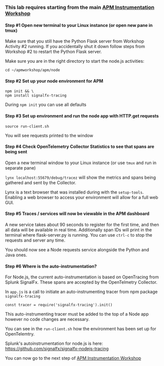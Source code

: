 ### This lab requires starting from the main [APM Instrumentation Workshop](../workshop-steps/3-workshop-labs.md)

#### Step #1 Open new terminal to your Linux instance (or open new pane in tmux)  

Make sure that you still have the Python Flask server from Workshop Activity #2 running. If you accidentally shut it down follow steps from Workshop #2 to restart the Python Flask server.

Make sure you are in the right directory to start the node.js activities:  

`cd ~/apmworkshop/apm/node`

#### Step #2 Set up your node environment for APM

```
npm init && \
npm install signalfx-tracing
```
During `npm init` you can use all defaults

#### Step #3 Set up environment and run the node app with HTTP.get requests

`source run-client.sh`    

You will see requests printed to the window

#### Step #4 Check OpenTelemetry Collector Statistics to see that spans are being sent

Open a new terminal window to your Linux instance (or use `tmux` and run in separate pane)

`lynx localhost:55679/debug/tracez` will show the metrics and spans being gathered and sent by the Collector.  

Lynx is a text browser that was installed during with the `setup-tools`. Enabling a web browser to access your environment will allow for a full web GUI.  

#### Step #5 Traces / services will now be viewable in the APM dashboard

A new service takes about 90 seconds to register for the first time, and then all data will be available in real time.
Additionally span IDs will print in the terminal where flask-server.py is running.
You can use `ctrl-c` to stop the requests and server any time.

You should now see a Node requests service alongside the Python and Java ones.  

#### Step #6 Where is the auto-instrumentation?

For Node.js, the current auto-instrumentation is based on OpenTracing from Splunk SignalFx. These spans are accepted by the OpenTelmetry Collector.

In `app.js` is a call to initiate an auto-instrumenting tracer from npm package `signalfx-tracing`

`const tracer = require('signalfx-tracing').init()`

This auto-instrumenting tracer must be added to the top of a Node app however no code changes are necessary.  

You can see in the `run-client.sh` how the environment has been set up for OpenTelemtry.

Splunk's autoinstrumentation for node.js is here: https://github.com/signalfx/signalfx-nodejs-tracing

You can now go to the next step of [APM Instrumentation Workshop](../workshop-steps/3-workshop-labs.md)
